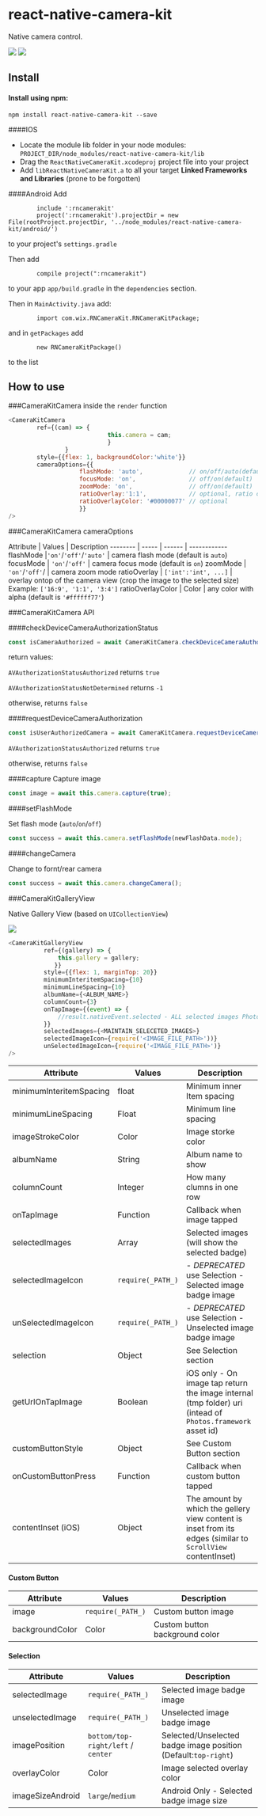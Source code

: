 # react-native-camera-kit

Native camera control.

![](img/crazyUnicorn.png)  ![](img/zoom.png)

## Install

#### Install using npm:
`npm install react-native-camera-kit --save`

####IOS
- Locate the module lib folder in your node modules: `PROJECT_DIR/node_modules/react-native-camera-kit/lib`
- Drag the `ReactNativeCameraKit.xcodeproj` project file into your project
- Add `libReactNativeCameraKit.a` to all your target **Linked Frameworks and Libraries** (prone to be forgotten) 

####Android
Add 

            include ':rncamerakit'
            project(':rncamerakit').projectDir = new File(rootProject.projectDir, '../node_modules/react-native-camera-kit/android/')
to your project's `settings.gradle`

Then add 

            compile project(":rncamerakit")
to your app `app/build.gradle` in the `dependencies` section.

Then in `MainActivity.java` add:

            import com.wix.RNCameraKit.RNCameraKitPackage;
and in `getPackages` add 

            new RNCameraKitPackage() 
to the list


## How to use

###CameraKitCamera inside the `render` function
```javascript
<CameraKitCamera
        ref={(cam) => {
        					this.camera = cam;
        					}
        		}
        style={{flex: 1, backgroundColor:'white'}}
        cameraOptions={{
                    flashMode: 'auto',             // on/off/auto(default)
                    focusMode: 'on',               // off/on(default)
                    zoomMode: 'on',                // off/on(default)
                    ratioOverlay:'1:1',            // optional, ratio overlay on the camera and crop the image seamlessly 
                    ratioOverlayColor: '#00000077' // optional
                    }}
/>
```
###CameraKitCamera cameraOptions

Attribute  | Values | Description
-------- | ----- | ------ | ------------
flashMode |`'on'`/`'off'`/`'auto'` | camera flash mode (default is `auto`)
focusMode | `'on'`/`'off'` | camera focus mode (default is `on`)
zoomMode | `'on'`/`'off'`/ | camera zoom mode 
ratioOverlay | `['int':'int', ...]` | overlay ontop of the camera view (crop the image to the selected size) Example: `['16:9', '1:1', '3:4']`
ratioOverlayColor |  Color | any color with alpha (default is ```'#ffffff77'```)


###CameraKitCamera API

####checkDeviceCameraAuthorizationStatus
```javascript
const isCameraAuthorized = await CameraKitCamera.checkDeviceCameraAuthorizationStatus();
```
return values:

`AVAuthorizationStatusAuthorized` returns `true`

`AVAuthorizationStatusNotDetermined` returns `-1`

otherwise, returns ```false```

####requestDeviceCameraAuthorization
```javascript
const isUserAuthorizedCamera = await CameraKitCamera.requestDeviceCameraAuthorization();
```
`AVAuthorizationStatusAuthorized` returns `true`

otherwise, returns `false`


####capture
Capture image

```javascript
const image = await this.camera.capture(true);
```

####setFlashMode

Set flash mode (`auto`/`on`/`off`)

```javascript
const success = await this.camera.setFlashMode(newFlashData.mode);
```

####changeCamera

Change to fornt/rear camera

```javascript
const success = await this.camera.changeCamera();
```

###CameraKitGalleryView

Native Gallery View (based on `UICollectionView`)

![](img/camerakitgalleryview.png)


```javascript
<CameraKitGalleryView
          ref={(gallery) => {
              this.gallery = gallery;
             }}
          style={{flex: 1, marginTop: 20}}
          minimumInteritemSpacing={10}
          minimumLineSpacing={10}
          albumName={<ALBUM_NAME>}
          columnCount={3}
          onTapImage={(event) => {
              //result.nativeEvent.selected - ALL selected images Photos Framework ids
          }}
          selectedImages={<MAINTAIN_SELECETED_IMAGES>}
          selectedImageIcon={require('<IMAGE_FILE_PATH>'))}
          unSelectedImageIcon={require('<IMAGE_FILE_PATH>')}
/>
```

Attribute | Values | Description
-------- | ----- | ------------
minimumInteritemSpacing | float  | Minimum inner Item spacing
minimumLineSpacing | Float | Minimum line spacing
imageStrokeColor | Color | Image storke color
albumName | String |Album name to show
columnCount | Integer | How many clumns in one row
onTapImage | Function | Callback when image tapped
selectedImages | Array | Selected images (will show the selected badge)
selectedImageIcon | `require(_PATH_)`  | - _DEPRECATED_ use Selection - Selected image badge image
unSelectedImageIcon | `require(_PATH_)` | - _DEPRECATED_ use Selection - Unselected image badge image
selection | Object |   See Selection section 
getUrlOnTapImage | Boolean| iOS only - On image tap return the image internal  (tmp folder) uri (intead of `Photos.framework` asset id)
customButtonStyle | Object | See Custom Button section
onCustomButtonPress | Function | Callback when custom button tapped
contentInset (iOS) | Object | The amount by which the gellery view content is inset from its edges (similar to `ScrollView` contentInset)

#### Custom Button
Attribute | Values | Description
-------- | ----- | ------------
image | `require(_PATH_)` | Custom button image
backgroundColor | Color | Custom button background color

#### Selection


Attribute | Values | Description
-------- | ----- | ------------
selectedImage |`require(_PATH_)`|Selected image badge image
unselectedImage |`require(_PATH_)`|Unselected image badge image
imagePosition |`bottom/top-right/left` / `center`|  Selected/Unselected badge image position (Default:`top-right`)
overlayColor |Color| Image selected overlay color
imageSizeAndroid |`large`/`medium`| Android Only - Selected badge image size